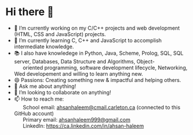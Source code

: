 # Hi there 👋

- 🔭 I’m currently working on my C/C++ projects and web development (HTML, CSS and JavaScript) projects.  
- 🌱 I’m currently learning C, C++ and JavaScript to accomplish intermediate knowledge. <br /> 
- 📚 I also have knowledege in Python, Java, Scheme, Prolog, SQL, SQL server, Databases, Data Structure and Algorithms, Object-<br />
&nbsp;&nbsp;&nbsp;&nbsp;&nbsp;&nbsp;oriented programming, software development lifecycle, Networking, Wed developement and willing to learn anything new.
- 😄 Passions: Creating something new & impactful and helping others.
- 💬 Ask me about anything!
- 👯 I’m looking to collaborate on anything!
- 📫 How to reach me: <br />
&nbsp;&nbsp;&nbsp;&nbsp;&nbsp;&nbsp;School email: ahsanhaleem@cmail.carleton.ca (connected to this GitHub account) <br />
&nbsp;&nbsp;&nbsp;&nbsp;&nbsp;&nbsp;Primary email: ahsanhaleem999@gmail.com <br />
&nbsp;&nbsp;&nbsp;&nbsp;&nbsp;&nbsp;LinkedIn: https://ca.linkedin.com/in/ahsan-haleem <br />
